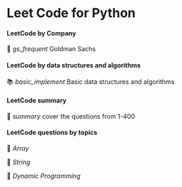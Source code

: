 # Leet Code for  Python

#### LeetCode by Company
:loudspeaker: *gs_frequent* Goldman Sachs
#### LeetCode by data structures and algorithms
:books: *basic_implement* Basic data structures and algorithms
#### LeetCode summary
:page_with_curl: *summary*  cover the questions from 1-400
#### LeetCode questions by topics
:dart: *Array*

:dart: *String*

:dart: *Dynamic Programming*